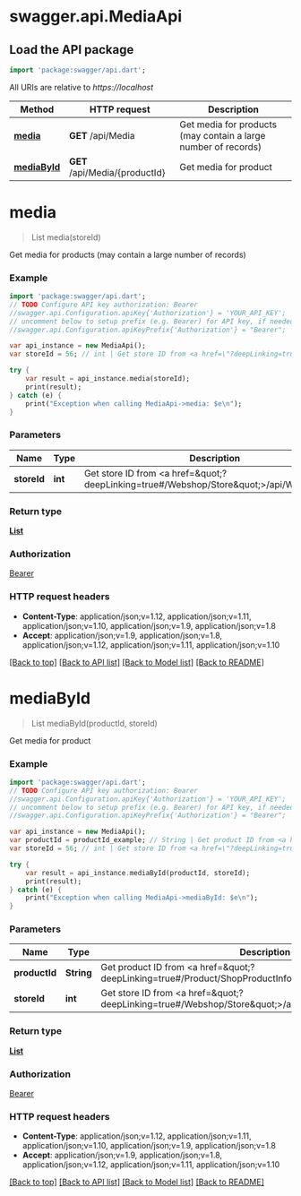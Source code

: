 # swagger.api.MediaApi

## Load the API package
```dart
import 'package:swagger/api.dart';
```

All URIs are relative to *https://localhost*

Method | HTTP request | Description
------------- | ------------- | -------------
[**media**](MediaApi.md#media) | **GET** /api/Media | Get media for products (may contain a large number of records)
[**mediaById**](MediaApi.md#mediaById) | **GET** /api/Media/{productId} | Get media for product


# **media**
> List<MediaInformation> media(storeId)

Get media for products (may contain a large number of records)

### Example 
```dart
import 'package:swagger/api.dart';
// TODO Configure API key authorization: Bearer
//swagger.api.Configuration.apiKey{'Authorization'} = 'YOUR_API_KEY';
// uncomment below to setup prefix (e.g. Bearer) for API key, if needed
//swagger.api.Configuration.apiKeyPrefix{'Authorization'} = "Bearer";

var api_instance = new MediaApi();
var storeId = 56; // int | Get store ID from <a href=\"?deepLinking=true#/Webshop/Store\">/api/Webshop</a>

try { 
    var result = api_instance.media(storeId);
    print(result);
} catch (e) {
    print("Exception when calling MediaApi->media: $e\n");
}
```

### Parameters

Name | Type | Description  | Notes
------------- | ------------- | ------------- | -------------
 **storeId** | **int**| Get store ID from &lt;a href&#x3D;\&quot;?deepLinking&#x3D;true#/Webshop/Store\&quot;&gt;/api/Webshop&lt;/a&gt; | [optional] 

### Return type

[**List<MediaInformation>**](MediaInformation.md)

### Authorization

[Bearer](../README.md#Bearer)

### HTTP request headers

 - **Content-Type**: application/json;v=1.12, application/json;v=1.11, application/json;v=1.10, application/json;v=1.9, application/json;v=1.8
 - **Accept**: application/json;v=1.9, application/json;v=1.8, application/json;v=1.12, application/json;v=1.11, application/json;v=1.10

[[Back to top]](#) [[Back to API list]](../README.md#documentation-for-api-endpoints) [[Back to Model list]](../README.md#documentation-for-models) [[Back to README]](../README.md)

# **mediaById**
> List<MediaInformation> mediaById(productId, storeId)

Get media for product

### Example 
```dart
import 'package:swagger/api.dart';
// TODO Configure API key authorization: Bearer
//swagger.api.Configuration.apiKey{'Authorization'} = 'YOUR_API_KEY';
// uncomment below to setup prefix (e.g. Bearer) for API key, if needed
//swagger.api.Configuration.apiKeyPrefix{'Authorization'} = "Bearer";

var api_instance = new MediaApi();
var productId = productId_example; // String | Get product ID from <a href=\"?deepLinking=true#/Product/ShopProductInformation\">/api/Product</a>
var storeId = 56; // int | Get store ID from <a href=\"?deepLinking=true#/Webshop/Store\">/api/Webshop</a>

try { 
    var result = api_instance.mediaById(productId, storeId);
    print(result);
} catch (e) {
    print("Exception when calling MediaApi->mediaById: $e\n");
}
```

### Parameters

Name | Type | Description  | Notes
------------- | ------------- | ------------- | -------------
 **productId** | **String**| Get product ID from &lt;a href&#x3D;\&quot;?deepLinking&#x3D;true#/Product/ShopProductInformation\&quot;&gt;/api/Product&lt;/a&gt; | 
 **storeId** | **int**| Get store ID from &lt;a href&#x3D;\&quot;?deepLinking&#x3D;true#/Webshop/Store\&quot;&gt;/api/Webshop&lt;/a&gt; | [optional] 

### Return type

[**List<MediaInformation>**](MediaInformation.md)

### Authorization

[Bearer](../README.md#Bearer)

### HTTP request headers

 - **Content-Type**: application/json;v=1.12, application/json;v=1.11, application/json;v=1.10, application/json;v=1.9, application/json;v=1.8
 - **Accept**: application/json;v=1.9, application/json;v=1.8, application/json;v=1.12, application/json;v=1.11, application/json;v=1.10

[[Back to top]](#) [[Back to API list]](../README.md#documentation-for-api-endpoints) [[Back to Model list]](../README.md#documentation-for-models) [[Back to README]](../README.md)

